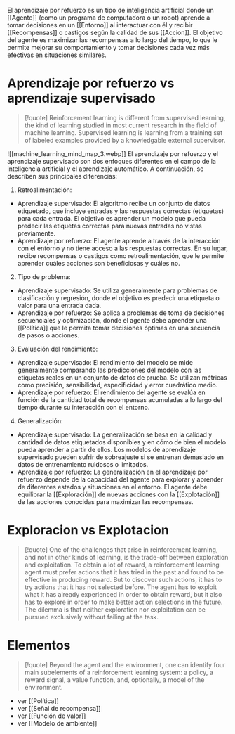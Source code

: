 El aprendizaje por refuerzo es un tipo de inteligencia artificial donde un [[Agente]] (como un programa de computadora o un robot) aprende a tomar decisiones en un [[Entorno]]
al interactuar con él y recibir [[Recompensas]] o castigos según la calidad de sus [[Accion]]. El objetivo del agente es maximizar las recompensas a lo largo del tiempo, lo que le permite mejorar su comportamiento y tomar decisiones cada vez más efectivas en situaciones similares.


# Aprendizaje por refuerzo vs aprendizaje supervisado 
> [!quote]
> Reinforcement learning is different from supervised learning, the kind of learning studied in most current research in the field of machine learning. Supervised learning is learning from a training set of labeled examples provided by a knowledgable external supervisor.

![[machine_learning_mind_map_3.webp]]
El aprendizaje por refuerzo y el aprendizaje supervisado son dos enfoques diferentes en el campo de la inteligencia artificial y el aprendizaje automático. A continuación, se describen sus principales diferencias:

1.  Retroalimentación:

-   Aprendizaje supervisado: El algoritmo recibe un conjunto de datos etiquetado, que incluye entradas y las respuestas correctas (etiquetas) para cada entrada. El objetivo es aprender un modelo que pueda predecir las etiquetas correctas para nuevas entradas no vistas previamente.
-   Aprendizaje por refuerzo: El agente aprende a través de la interacción con el entorno y no tiene acceso a las respuestas correctas. En su lugar, recibe recompensas o castigos como retroalimentación, que le permite aprender cuáles acciones son beneficiosas y cuáles no.

2.  Tipo de problema:

-   Aprendizaje supervisado: Se utiliza generalmente para problemas de clasificación y regresión, donde el objetivo es predecir una etiqueta o valor para una entrada dada.
-   Aprendizaje por refuerzo: Se aplica a problemas de toma de decisiones secuenciales y optimización, donde el agente debe aprender una [[Política]] que le permita tomar decisiones óptimas en una secuencia de pasos o acciones.

3.  Evaluación del rendimiento:

-   Aprendizaje supervisado: El rendimiento del modelo se mide generalmente comparando las predicciones del modelo con las etiquetas reales en un conjunto de datos de prueba. Se utilizan métricas como precisión, sensibilidad, especificidad y error cuadrático medio.
-   Aprendizaje por refuerzo: El rendimiento del agente se evalúa en función de la cantidad total de recompensas acumuladas a lo largo del tiempo durante su interacción con el entorno.

4.  Generalización:

-   Aprendizaje supervisado: La generalización se basa en la calidad y cantidad de datos etiquetados disponibles y en cómo de bien el modelo pueda aprender a partir de ellos. Los modelos de aprendizaje supervisado pueden sufrir de sobreajuste si se entrenan demasiado en datos de entrenamiento ruidosos o limitados.
-   Aprendizaje por refuerzo: La generalización en el aprendizaje por refuerzo depende de la capacidad del agente para explorar y aprender de diferentes estados y situaciones en el entorno. El agente debe equilibrar la [[Exploración]] de nuevas acciones con la [[Explotación]] de las acciones conocidas para maximizar las recompensas.

# Exploracion vs Explotacion

> [!quote]
> One of the challenges that arise in reinforcement learning, and not in other kinds of learning, is the trade-off between exploration and exploitation. To obtain a lot of reward, a reinforcement learning agent must prefer actions that it has tried in the past and found to be effective in producing reward. But to discover such actions, it has to try actions that it has not selected before. The agent has to exploit what it has already experienced in order to obtain reward, but it also has to explore in order to make better action selections in the future. The dilemma is that neither exploration nor exploitation can be pursued exclusively without failing at the task.

# Elementos 

> [!quote]
> Beyond the agent and the environment, one can identify four main subelements of a reinforcement learning system: a policy, a reward signal, a value function, and, optionally, a model of the environment.

- ver [[Política]]
- ver [[Señal de recompensa]]
- ver [[Función de valor]]
- ver [[Modelo de ambiente]]


